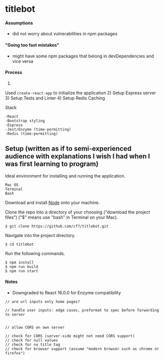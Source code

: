 # titlebot





#### Assumptions
- did not worry about vulnerabilities in npm packages

#### "Going too fast mistakes"
- might have some npm packages that belong in devDependencies and vice versa


#### Process

1)
Used `create-react-app` to initialize the application
2)
Setup Express server
3)
Setup Tests and Linter
4)
Setup Redis Caching

Stack
```
-React
-Bootstrap styling
-Express
-Jest/Enzyme (time-permitting)
-Redis (time-permitting)
```

## Setup (written as if to semi-experienced audience with explanations I wish I had when I was first learning to program)
Ideal environment for installing and running the application.
```
Mac OS
Terminal
Bash
```
Download and install [Node](https://nodejs.org/en/) onto your machine.

Clone the repo into a directory of your choosing ("download the project files") ("$" means use "bash" in Terminal on your Mac).

`$ git clone https://github.com/cf7/titlebot.git`

Navigate into the project directory.

`$ cd titlebot`

Run the following commands.

```
$ npm install
$ npm run build
$ npm run start

```

#### Notes
- Downgraded to React 16.0.0 for Enzyme compatibility

```
// are url inputs only home pages?

// handle user inputs: edge cases, preformat to spec before forwarding to server


// allow CORS on own server

// check for CORS (server-side might not need CORS support)
// check for null values
// check for no title tag
// check for browser support (assume "modern browser such as chrome or firefox")

```
